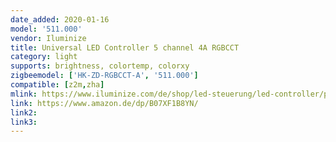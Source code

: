 ```yaml
---
date_added: 2020-01-16
model: '511.000'
vendor: Iluminize
title: Universal LED Controller 5 channel 4A RGBCCT 
category: light
supports: brightness, colortemp, colorxy
zigbeemodel: ['HK-ZD-RGBCCT-A', '511.000']
compatible: [z2m,zha]
mlink: https://www.iluminize.com/de/shop/led-steuerung/led-controller/product/596-511-000-zigbee-controller-4a.html
link: https://www.amazon.de/dp/B07XF1B8YN/
link2: 
link3: 
---
```


